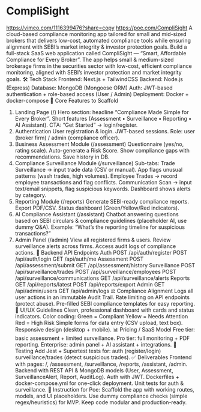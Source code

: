 # CompliSight
https://vimeo.com/1116399476?share=copy
https://poe.com/CompliSight
A cloud-based compliance monitoring app tailored for small and mid-sized brokers that delivers low-cost, automated compliance tools while ensuring alignment with SEBI’s market integrity &amp; investor protection goals.
Build a full-stack SaaS web application called CompliSight — “Smart, Affordable Compliance for Every Broker”.
The app helps small & medium-sized brokerage firms in the securities sector with low-cost, efficient compliance monitoring, aligned with SEBI’s investor protection and market integrity goals.
🛠 Tech Stack
Frontend: Next.js + TailwindCSS
Backend: Node.js (Express)
Database: MongoDB (Mongoose ORM)
Auth: JWT-based authentication + role-based access (User / Admin)
Deployment: Docker + docker-compose
🔑 Core Features to Scaffold
1. Landing Page (/)
Hero section: headline “Compliance Made Simple for Every Broker”.
Short features (Assessment • Surveillance • Reporting • AI Assistant).
CTA: “Get Started” → login/register.
2. Authentication
User registration & login.
JWT-based sessions.
Role: user (broker firm) / admin (compliance officer).
3. Business Assessment Module (/assessment)
Questionnaire (yes/no, rating scale).
Auto-generate a Risk Score.
Show compliance gaps with recommendations.
Save history in DB.
4. Compliance Surveillance Module (/surveillance)
Sub-tabs:
Trade Surveillance → input trade data (CSV or manual). App flags unusual patterns (wash trades, high volumes).
Employee Trades → record employee transactions and flag conflicts.
Communication Scan → input text/email snippets, flag suspicious keywords.
Dashboard shows alerts by category.
5. Reporting Module (/reports)
Generate SEBI-ready compliance reports.
Export PDF/CSV.
Status dashboard (Green/Yellow/Red indicators).
6. AI Compliance Assistant (/assistant)
Chatbot answering questions based on SEBI circulars & compliance guidelines (placeholder AI, use dummy Q&A).
Example: “What’s the reporting timeline for suspicious transactions?”
7. Admin Panel (/admin)
View all registered firms & users.
Review surveillance alerts across firms.
Access audit logs of compliance actions.
📡 Backend API Endpoints
Auth
POST /api/auth/register
POST /api/auth/login
GET /api/auth/me
Assessment
POST /api/assessment/submit
GET /api/assessment/history
Surveillance
POST /api/surveillance/trades
POST /api/surveillance/employees
POST /api/surveillance/communications
GET /api/surveillance/alerts
Reports
GET /api/reports/latest
POST /api/reports/export
Admin
GET /api/admin/users
GET /api/admin/logs
⚖️ Compliance Alignment
Logs all user actions in an immutable Audit Trail.
Rate limiting on API endpoints (protect abuse).
Pre-filled SEBI compliance templates for easy reporting.
🎨 UI/UX Guidelines
Clean, professional dashboard with cards and status indicators.
Color coding:
Green = Compliant
Yellow = Needs Attention
Red = High Risk
Simple forms for data entry (CSV upload, text box).
Responsive design (desktop + mobile).
📊 Pricing / SaaS Model
Free tier: basic assessment + limited surveillance.
Pro tier: full monitoring + PDF reporting.
Enterprise: admin panel + AI assistant + integrations.
🧪 Testing
Add Jest + Supertest tests for:
auth (register/login)
surveillance/trades (detect suspicious trades).
✅ Deliverables
Frontend with pages: /, /assessment, /surveillance, /reports, /assistant, /admin.
Backend with REST API & MongoDB models (User, Assessment, SurveillanceAlert, Report, AuditLog).
Auth with JWT.
Dockerfiles + docker-compose.yml for one-click deployment.
Unit tests for auth & surveillance.
📌 Instruction for Poe: Scaffold the app with working routes, models, and UI placeholders. Use dummy compliance checks (simple regex/heuristics) for MVP. Keep code modular and production-ready.
